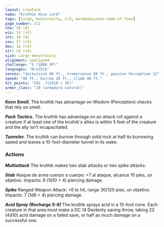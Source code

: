 ```yaml
---
layout: creature
name: "Kruthik Hive Lord"
tags: [large, monstrosity, cr5, mordenkainens-tome-of-foes]
page_number: 212
cha: 10 (0)
wis: 14 (+2)
int: 10 (0)
con: 17 (+3)
dex: 16 (+3)
str: 19 (+4)
size: Large monstrosity
alignment: unaligned
challenge: "5 (1800 XP)"
languages: "Kruthik"
senses: "darkvision 60 ft., tremorsense 60 ft., passive Perception 12"
speed: "40 ft., burrow 20 ft., climb 40 ft."
hit_points: "102  (12d10 + 36)"
armor_class: "20 (armadura natural)"
---
```


***Keen Smell.*** The kruthik has advantage on Wisdom (Perception) checks that rely on smell.

***Pack Tactics.*** The kruthik has advantage on an attack roll against a creature if at least one of the kruthik's allies is within 5 feet of the creature and the ally isn't incapacitated.

***Tunneler.*** The kruthik can burrow through solid rock at half its burrowing speed and leaves a 10-foot-diameter tunnel in its wake.

### Actions

***Multiattack*** The kruthik makes two stab attacks or two spike attacks.

***Stab*** Ataque de arma cuerpo a cuerpo: +7 al ataque, alcance 10 pies, un objetivo. Impacto: 9 (1d10 + 4) piercing damage.

***Spike*** Ranged Weapon Attack: +6 to hit, range 30/120 pies, un objetivo. Impacto: 7 (1d6 + 4) piercing damage.

***Acid Spray (Recharge 5-6)*** The kruthik sprays acid in a 15-foot cone. Each creature in that area must make a DC 14 Dexterity saving throw, taking 22 (4d10) acid damage on a failed save, or half as much damage on a successful one.